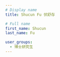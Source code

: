 ```yaml
---
# Display name
title: Shucun Fu 伏舒存

# Full name
first_name: Shucun
last_name: Fu

user_groups:
  - 博士研究生
---
```

